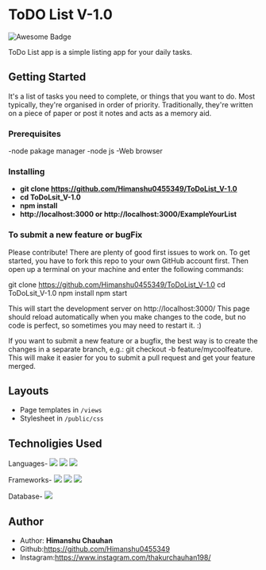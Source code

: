# ToDO List V-1.0

<img src="https://cdn.rawgit.com/sindresorhus/awesome/d7305f38d29fed78fa85652e3a63e154dd8e8829/media/badge.svg" alt="Awesome Badge"/>
<br>

ToDo List app is a simple listing app for your daily tasks.

## Getting Started

It's a list of tasks you need to complete, or things that you want to do. Most typically, they're organised in order of priority. Traditionally, they're written on a piece of paper or post it notes and acts as a memory aid.

### Prerequisites

-node pakage manager
-node js
-Web browser

### Installing

- **git clone https://github.com/Himanshu0455349/ToDoList_V-1.0**
- **cd ToDoLsit_V-1.0**
- **npm install**
- **http://localhost:3000 or http://localhost:3000/ExampleYourList**

### To submit a new feature or bugFix

Please contribute! There are plenty of good first issues to work on. To get started, you have to fork this repo to your own GitHub account first. Then open up a terminal on your machine and enter the following commands:

git clone https://github.com/Himanshu0455349/ToDoList_V-1.0
cd ToDoLsit_V-1.0
npm install
npm start

This will start the development server on http://localhost:3000/ This page should reload automatically when you make changes to the code, but no code is perfect, so sometimes you may need to restart it. :)

If you want to submit a new feature or a bugfix, the best way is to create the changes in a separate branch, e.g.: git checkout -b feature/mycoolfeature. This will make it easier for you to submit a pull request and get your feature merged.

## Layouts

- Page templates in `/views`
- Stylesheet in `/public/css`

## Technoligies Used

Languages-
<img src="https://img.shields.io/badge/HTML5-E34F26?style=for-the-badge&logo=html5&logoColor=white" />
<img src="https://img.shields.io/badge/CSS3-1572B6?style=for-the-badge&logo=css3&logoColor=white" />
<img src="https://img.shields.io/badge/JavaScript-323330?style=for-the-badge&logo=javascript&logoColor=F7DF1E" />

Frameworks-
<img src="https://img.shields.io/badge/Node.js-43853D?style=for-the-badge&logo=node.js&logoColor=white" />
<img src="https://img.shields.io/badge/npm-CB3837?style=for-the-badge&logo=npm&logoColor=white"/>
<img src="https://img.shields.io/badge/Express.js-000000?style=for-the-badge&logo=express&logoColor=white"/>

Database-
<img src="https://img.shields.io/badge/MongoDB-4EA94B?style=for-the-badge&logo=mongodb&logoColor=white" />

## Author

- Author: **Himanshu Chauhan**
- Github:https://github.com/Himanshu0455349
- Instagram:https://www.instagram.com/thakurchauhan198/
